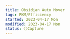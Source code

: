 ```yaml
---
title: Obsidian Auto Mover
tags: PKM/Efficiency
started: 2023-04-17 Mon
modified: 2023-04-17 Mon
status: ⚪Capture
---
```


